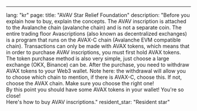 ---
lang: "kr"
page:
  title: "AVAV Star Relief Foundation"
  description: "Before you explain how to buy, explain the concepts. The AVAV inscription is attached to the Avalanche chain (avalanche chain) and is not a separate coin. The entire trading floor Avascriptions (also known as decentralized exchanges) is a program that runs on the AVAX-C chain (Avalanche EVM compatible chain). Transactions can only be made with AVAX tokens, which means that in order to purchase AVAV inscriptions, you must first hold AVAX tokens. The token purchase method is also very simple, just choose a large exchange (OKX, Binance) can be. After the purchase, you need to withdraw AVAX tokens to your Web3 wallet. Note here: the withdrawal will allow you to choose which chain to mention, if there is AVAX-C, choose this. If not, choose the AVAX chain. Make sure you choose the right one!<br>
  By this point you should have some AVAX tokens in your wallet! You're so close!<br>
  Here's how to buy AVAV inscriptions."
  resident_star: "Resident star"